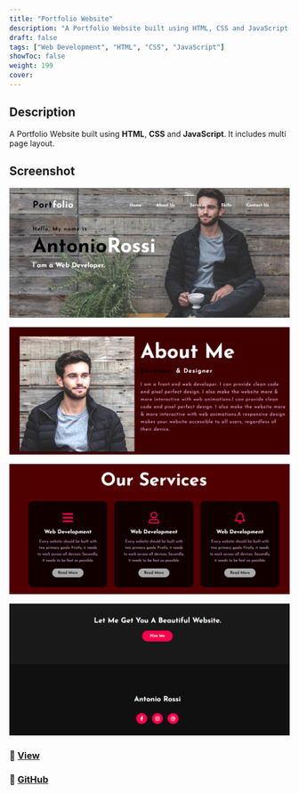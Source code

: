 ```yaml
---
title: "Portfolio Website"
description: "A Portfolio Website built using HTML, CSS and JavaScript."
draft: false
tags: ["Web Development", "HTML", "CSS", "JavaScript"]
showToc: false
weight: 199
cover:
--- 
```


## Description

A Portfolio Website built using **HTML**, **CSS** and **JavaScript**. It includes multi page layout.

## Screenshot

![App Screenshot](https://raw.githubusercontent.com/Abhigyan-Srivastava/PortfolioWebsite/main/Screenshots/1.png)

![App Screenshot](https://raw.githubusercontent.com/Abhigyan-Srivastava/PortfolioWebsite/main/Screenshots/2.png)

![App Screenshot](https://raw.githubusercontent.com/Abhigyan-Srivastava/PortfolioWebsite/main/Screenshots/3.png)

![App Screenshot](https://raw.githubusercontent.com/Abhigyan-Srivastava/PortfolioWebsite/main/Screenshots/4.png)

### 🔗 [View](https://abhigyan-srivastava.github.io/PortfolioWebsite/)
### 🔗 [GitHub](https://github.com/Abhigyan-Srivastava/OIBSIP-WEB_DEVELOPMENT/tree/master/Task-2)
